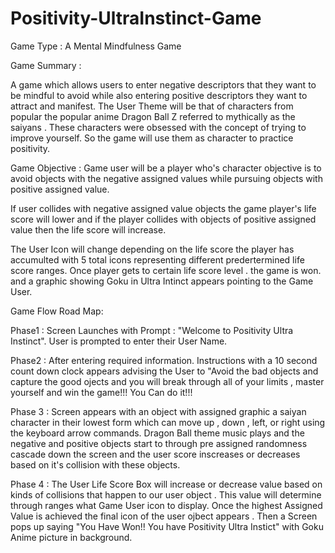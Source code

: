 # Positivity-UltraInstinct-Game
Game Type : A Mental Mindfulness Game 

Game Summary  :

A game which allows users to enter negative descriptors that they want to be mindful to avoid while also entering positive descriptors they want to attract and manifest. The User Theme will be that of characters from popular  the popular anime Dragon Ball Z referred to mythically as the saiyans . These characters were obsessed with the  concept of trying to improve yourself. So the game will use them as character to practice positivity. 

Game Objective : Game user will be a player who's character objective is to avoid objects with the negative assigned values while pursuing objects with positive assigned value. 

If user collides with negative assigned value objects the game player's  life score will lower and if the player collides with objects of positive assigned value then the life score will increase. 

The User Icon will change depending on the life score the player has accumulted with 5 total icons representing different predertermined life score ranges. Once player gets to certain life score level . the game is won. and a graphic showing Goku in Ultra Intinct appears pointing to the Game User. 

Game Flow Road Map:

Phase1 : Screen Launches with Prompt : "Welcome to Positivity Ultra Instinct". User is prompted to enter their User Name.

Phase2 : After entering required information. Instructions with a 10 second count down clock appears advising the User to "Avoid the bad objects and capture the good ojects and you will break through all of your limits , master yourself and win the game!!! You Can do it!!! 

Phase 3 : Screen appears with an object with assigned graphic a saiyan character in their lowest form which can move up , down , left, or right using the keyboard arrow commands. Dragon Ball theme music plays and the negative and positive objects start to through pre assigned randomness cascade down the screen and the user score inscreases or decreases based on it's collision with these objects.


Phase 4 : The User Life Score Box will increase or decrease value based on kinds of collisions that happen to our user object . This value will determine through ranges what Game User icon to display. Once the highest Assigned Value is achieved the final icon of the user ojbect appears .  Then a Screen pops up saying "You Have Won!! You have Positivity Ultra Instict" with Goku Anime picture in background.




